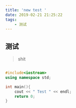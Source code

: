 ```yaml
---
title: 'new test '
date: 2019-02-21 21:25:22
tags:
	- 测试
---
```



## 测试

> shit

~~~cpp

#include<iostream>
using namespace std;

int main(){
	cout << " Test " << endl;
	return 0;
}

~~~
